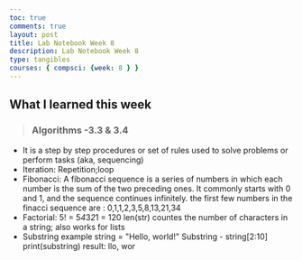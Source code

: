 ```yaml
---
toc: true
comments: true
layout: post
title: Lab Notebook Week 8
description: Lab Notebook Week 8
type: tangibles
courses: { compsci: {week: 8 } }
---
```


## What I learned this week

> ### Algorithms -3.3 & 3.4

- It is a step by step procedures or set of rules used to solve problems or perform tasks (aka, sequencing)
- Iteration: Repetition;loop
- Fibonacci: A fibonacci sequence is a series of numbers in which each number is the sum of the two preceding ones. It commonly starts with 0 and 1, and the sequence continues infinitely. the first few numbers in the finacci sequence are : 0,1,1,2,3,5,8,13,21,34
- Factorial: 5! = 5*4*3*2*1 = 120
len(str) countes the number of characters in a string; also works for lists
- Substring example
    string = "Hello, world!"
    Substring - string[2:10]
    print(substring)
result: llo, wor